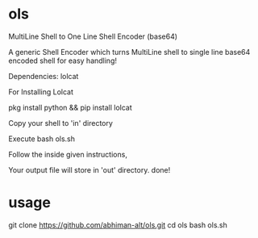 # ols
MultiLine Shell to One Line Shell Encoder (base64)

A generic Shell Encoder which turns MultiLine shell to single line base64 encoded shell for easy handling!

Dependencies: lolcat

For Installing Lolcat

pkg install python &&
pip install lolcat

Copy your shell to 'in' directory

Execute bash ols.sh 

Follow the inside given instructions, 

Your output file will store in 'out' directory. done!

# usage

git clone https://github.com/abhiman-alt/ols.git
cd ols
bash ols.sh
